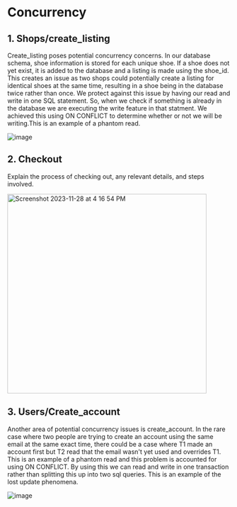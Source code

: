 # Concurrency 

## 1. Shops/create_listing

Create_listing poses potential concurrency concerns. In our database schema, shoe information is stored for each unique shoe. 
If a shoe does not yet exist, it is added to the database and a listing is made using the shoe_id. This creates an issue as two shops could
potentially create a listing for identical shoes at the same time, resulting in a shoe being in the database twice rather than once.
We protect against this issue by having our read and write in one SQL statement. So, when we check if something is already in the database
we are executing the write feature in that statment. We achieved this using ON CONFLICT to determine whether or not we will be writing.This is
an example of a phantom read.

![image](https://github.com/0felicia0/Shoetopia/assets/97004682/38bcd26a-0185-4a4c-aee7-3fb12c0b0f9c)

## 2. Checkout

Explain the process of checking out, any relevant details, and steps involved.

<img width="450" alt="Screenshot 2023-11-28 at 4 16 54 PM" src="https://github.com/0felicia0/Shoetopia/assets/102556938/68cad6f2-f018-4746-83b2-c3bad7a3db05">


## 3. Users/Create_account

Another area of potential concurrency issues is create_account. In the rare case where two people are trying to create an account using the 
same email at the same exact time, there could be a case where T1 made an account first but T2 read that the email wasn't yet used and overrides
T1. This is an example of a phantom read and this problem is accounted for using ON CONFLICT. By using this we can read and write in one transaction 
rather than splitting this up into two sql queries. This is an example of the lost update phenomena. 

![image](https://github.com/0felicia0/Shoetopia/assets/97004682/0a7dd1d9-b596-440f-98cb-3747a710d452)
